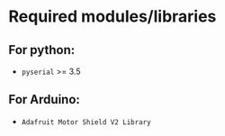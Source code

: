 # Required modules/libraries

## For python:

- `pyserial` >= 3.5

## For Arduino:

- `Adafruit Motor Shield V2 Library`
